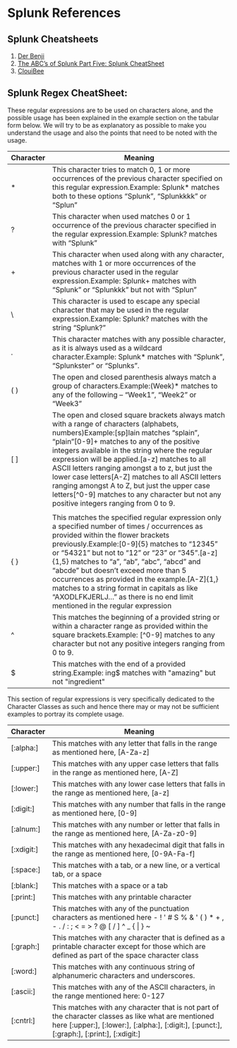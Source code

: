 # Splunk References

## Splunk Cheatsheets

1. [Der Benji](https://benjitrapp.github.io/memories/2022-08-25-Splunk-Cheatsheet/)
2. [The ABC’s of Splunk Part Five: Splunk CheatSheet](https://crossrealms.com/cyber-security/the-abcs-of-splunk-part-five-splunk-cheatsheet/)
3. [ClouiBee](https://cloudibee.com/2020/08/15/splunk-search-cheatsheet/)

## Splunk Regex CheatSheet:
These regular expressions are to be used on characters alone, and the possible usage has been explained in the example 
section on the tabular form below. We will try to be as explanatory as possible to make you understand the usage and 
also the points that need to be noted with the usage.

| **Character** | **Meaning**                                                                                                                                                                                                                                                                                                                                                                                                                                                                                                                                                                                                                                            |
|---------------|--------------------------------------------------------------------------------------------------------------------------------------------------------------------------------------------------------------------------------------------------------------------------------------------------------------------------------------------------------------------------------------------------------------------------------------------------------------------------------------------------------------------------------------------------------------------------------------------------------------------------------------------------------|
| *             | This character tries to match 0, 1 or more occurrences&nbsp;of the previous character specified on this regular expression.Example: Splunk* matches both to these options &ldquo;Splunk&rdquo;, &ldquo;Splunkkkk&rdquo; or &ldquo;Splun&rdquo;                                                                                                                                                                                                                                                                                                                                                                                                         |
| ?             | This character when used matches 0 or 1 occurrence of the previous character specified in the regular expression.Example: Splunk? matches with &ldquo;Splunk&rdquo;                                                                                                                                                                                                                                                                                                                                                                                                                                                                                    |
| +             | This character when used along with any character, matches with 1 or more occurrences of the previous character used in the regular expression.Example: Splunk+ matches with &ldquo;Splunk&rdquo; or &ldquo;Splunkkk&rdquo; but not with &ldquo;Splun&rdquo;                                                                                                                                                                                                                                                                                                                                                                                           |
| \        | This character is used to escape any special character that may be used in the regular expression.Example: Splunk? matches with the string &ldquo;Splunk?&rdquo;                                                                                                                                                                                                                                                                                                                                                                                                                                                                                       |
| .             | This character matches with any possible character, as it is always used as a wildcard character.Example: Splunk* matches with &ldquo;Splunk&rdquo;, &ldquo;Splunkster&rdquo; or &ldquo;Splunks&rdquo;.                                                                                                                                                                                                                                                                                                                                                                                                                                                |
| ( )           | The open and closed parenthesis always match a group of characters.Example:(Week)* matches to any of the following &ndash; &ldquo;Week1&rdquo;, &ldquo;Week2&rdquo; or &ldquo;Week3&rdquo;                                                                                                                                                                                                                                                                                                                                                                                                                                                             |
| [ ]           | The open and closed square brackets always match with a range of characters (alphabets, numbers)Example:[sp]lain matches &ldquo;splain&rdquo;, &ldquo;plain&rdquo;[0-9]+ matches to any of the positive integers available in the string where the regular expression will be applied.[a-z] matches to all ASCII letters ranging amongst a to z, but just the lower case letters[A-Z] matches to all ASCII letters ranging amongst A to Z, but just the upper case letters[^0-9] matches to any character but not any positive integers ranging from 0 to 9.                                                                                           |
| |             | This matches with the previous OR next character / group(Ch) | (ch) pra matches to &ldquo;Chopra&rdquo; or &ldquo;chopra&rdquo;                                                                                                                                                                                                                                                                                                                                                                                                                                                                                                                        |
| { }           | This matches the specified regular expression only a specified number of times / occurrences as provided within the flower brackets previously.Example:[0-9]{5} matches to &ldquo;12345&rdquo; or &ldquo;54321&rdquo; but not to &ldquo;12&rdquo; or &ldquo;23&rdquo; or &ldquo;345&rdquo;.[a-z]{1,5} matches to &ldquo;a&rdquo;, &ldquo;ab&rdquo;, &ldquo;abc&rdquo;, &ldquo;abcd&rdquo; and &ldquo;abcde&rdquo; but doesn&rsquo;t exceed more than 5 occurrences as provided in the example.[A-Z]{1,} matches to a string format in capitals as like &ldquo;AXODLFKJERLJ&hellip;&rdquo; as there is no end limit mentioned in the regular expression |
| ^             | This matches the beginning of a provided string or within a character range as provided within the square brackets.Example: [^0-9] matches to any character but not any positive integers ranging from 0 to 9.                                                                                                                                                                                                                                                                                                                                                                                                                                         |
| $             | This matches with the end of a provided string.Example: ing$&nbsp;matches with "amazing" but not "ingredient"                                                                                                                                                                                                                                                                                                                                                                                                                                                                                                                                          |


This section of regular expressions is very specifically dedicated to the Character Classes as such and hence there may or may not be sufficient examples to portray its complete usage.

| **Character** | **Meaning**                                                                                                                                                                                            |
|---------------|----------------------------------------------------------------------------------------------------------------------------------------------------------------------------------------------------------|
| [:alpha:]     | This matches with any letter that falls in the range as mentioned here,&nbsp;[A-Za-z]                                                                                                                    |
| [:upper:]     | This matches with any upper case letters that falls in the range as mentioned here,&nbsp;[A-Z]                                                                                                           |
| [:lower:]     | This matches with any lower case letters that falls in the range as mentioned here,&nbsp;[a-z]                                                                                                           |
| [:digit:]     | This matches with any number that falls in the range as mentioned here,&nbsp;[0-9]                                                                                                                       |
| [:alnum:]     | This matches with any number or letter that falls in the range as mentioned here,&nbsp;[A-Za-z0-9]                                                                                                       |
| [:xdigit:]    | This matches with any hexadecimal digit that falls in the range as mentioned here,&nbsp;[0-9A-Fa-f]                                                                                                      |
| [:space:]     | This matches with a tab, or a new line, or a vertical tab, or a space                                                                                                                                    |
| [:blank:]     | This matches with a space or a tab                                                                                                                                                                       |
| [:print:]     | This matches with any printable character                                                                                                                                                                |
| [:punct:]     | This matches with any of the punctuation characters as mentioned here -&nbsp;! ' # S % &amp; ' ( ) * + , - . / : ; &lt; = &gt; ? @ [ / ] ^ _ { \| } ~                                                    |
| [:graph:]     | This matches with any character that is defined as a printable character except for those which are defined as part of the space character class                                                         |
| [:word:]      | This matches with any continuous string of alphanumeric characters and underscores.                                                                                                                      |
| [:ascii:]     | This matches with any of the ASCII characters, in the range mentioned here: 0-127                                                                                                                        |
| [:cntrl:]     | This matches with any character that is not part of the character classes as like what are mentioned here&nbsp;[:upper:], [:lower:], [:alpha:], [:digit:], [:punct:], [:graph:], [:print:], [:xdigit:] |
